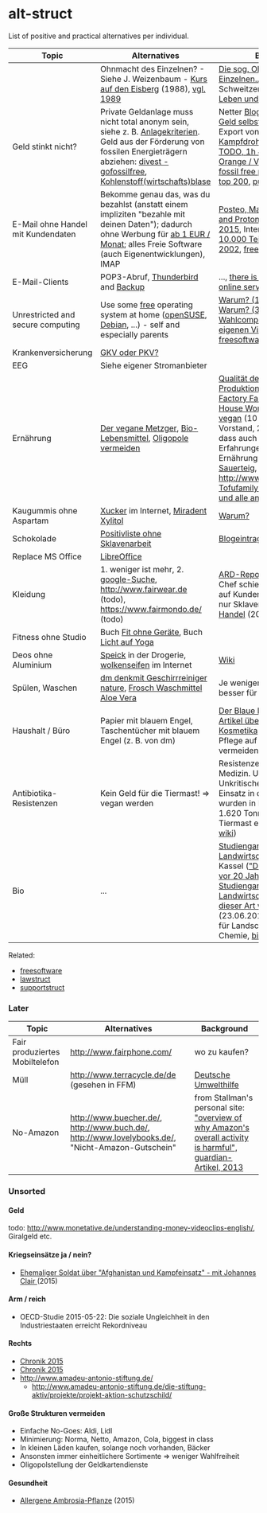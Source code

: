 alt-struct
==========

List of positive and practical alternatives per individual.

| Topic  | Alternatives | Background |
| -----  | ------------ | ---------- |
|        | Ohnmacht des Einzelnen? - Siehe J. Weizenbaum - [Kurs auf den Eisberg](http://www.zvab.com/advancedSearch.do?title=%22Kurs+auf+den+Eisberg%22) (1988), [vgl. 1989](https://de.wikipedia.org/wiki/Internet#Ab_1989_Kommerzialisierung_und_das_WWW) | [Die sog. Ohnmacht des Einzelnen...](https://ohneamazon.wordpress.com/2014/01/31/die-sogenannte-ohnmacht-des-einzelnen-ist-vielleicht-die-gefahrlichste-illusion-die-ein-mensch-haben-kann/), [Rosa Parks](https://de.wikipedia.org/wiki/Rosa_Parks), A. Schweitzer - [Aus meinem Leben und Denken](http://www.fischerverlage.de/buch/aus_meinem_leben_und_denken/9783596128761) |
| Geld stinkt nicht? | Private Geldanlage muss nicht total anonym sein, siehe z. B. [Anlagekriterien](https://www.gls.de/privatkunden/ueber-die-gls-bank/arbeitsweisen/anlage-und-finanzierungsgrundsaetze/). Geld aus der Förderung von fossilen Energieträgern abziehen: [divest - gofossilfree](http://gofossilfree.org/de/), [Kohlenstoff(wirtschafts)blase](http://de.wikipedia.org/wiki/Kohlenstoffblase) | Netter [Blog "für Leute, die Ihr Geld selbst anlegen"](http://www.finanzwesir.com/), Rüstung: Export von [Kleinwaffen](http://sicherheitspolitik.bpb.de/konventionelle-waffen/hintergrundtexte-m5/kleinwaffen-die-wahren-massenvernichtungswaffen), [Kampfdrohnen](https://daserste.ndr.de/panorama/aktuell/drohnen115.html) - [[2]](http://www.heise.de/newsticker/meldung/Human-Rights-Watch-fordert-Komplettverbot-von-Killerrobotern-2633796.html) - [afgh. TODO, 1h 40min](https://www.youtube.com/watch?v=SjfuyKMgI7s&feature=youtu.be), [PTBS](http://de.wikipedia.org/wiki/Posttraumatische_Belastungsst%C3%B6rung), [Agent Orange / Vietnam](https://de.wikipedia.org/wiki/Agent_Orange), [guardian: fossil free pension fund](http://www.theguardian.com/money/2015/may/09/how-get-pension-fund-divest-fossil-fuels) (todo, [top 200](http://gofossilfree.org/top-200/), [pushyourparents](http://pushyourparents.org/)) |
| E-Mail ohne Handel mit Kundendaten | Bekomme genau das, was du bezahlst (anstatt einem impliziten "bezahle mit deinen Daten"); dadurch ohne Werbung für [ab 1 EUR / Monat](https://posteo.de); alles Freie Software (auch Eigenentwicklungen), IMAP | [Posteo, Mailbox.org, Tutanota, and ProtonMail compared, 2015](http://www.admin-magazine.com/Archive/2015/26/Posteo-Mailbox.org-Tutanota-and-ProtonMail-compared), Interessant: [TKÜV ab 10.000 Teilnehmern, seit ca. 2002](https://de.wikipedia.org/wiki/Telekommunikations-%C3%9Cberwachungsverordnung), [freesoftware](freesoftware.md) |
| E-Mail-Clients | POP3-Abruf, [Thunderbird](https://de.wikipedia.org/wiki/Mozilla_Thunderbird) and [Backup](http://www.freefilesync.org/) | ..., [there is always hacking of online services](http://www.heise.de/newsticker/meldung/Photofucket-Macher-von-Hacking-Tool-fuer-Photobucket-verhaftet-2644020.html), [freesoftware](freesoftware.md) |
| Unrestricted and secure computing | Use some [free](http://de.wikipedia.org/wiki/Freie_Software) operating system at home ([openSUSE](https://www.opensuse.org/), [Debian](http://www.oreilly.com/openbook/debian/book/ch01_01.html), ...) - self and especially parents | [Warum? (1)](http://de.wikipedia.org/wiki/George_Orwell), [Warum? (2)](https://www.google.de/search?q=microsoft+und+nsa&ie=utf-8&oe=utf-8&gws_rd=cr&ei=JxRCVcOOK5TiasGYgVA#q=microsoft+und+nsa), [Warum? (3)](http://de.wikipedia.org/wiki/1984_%28Roman%29), [Warum? (4)](http://de.wikipedia.org/wiki/%C3%9Cberwachungsstaat), [EFF](https://de.wikipedia.org/wiki/Electronic_Frontier_Foundation), [Wahlcomputer](http://wahlcomputer.ccc.de/), [Kaufdruck vom eigenen Virenscanner](/home/gregor/dev/src/feinstaub.github.io/alt-struct/img/2015-avira-24h.png), [freesoftware](freesoftware.md) |
| Krankenversicherung | [GKV oder PKV?](gkv-pkv.md) | |
| EEG | Siehe eigener Stromanbieter |  |
| Ernährung | [Der vegane Metzger](http://biospahn-vegan.de/de/vegan-info?coID=11), [Bio-Lebensmittel](https://de.wikipedia.org/wiki/Bio-Lebensmittel), [Oligopole vermeiden](http://www.handelsblatt.com/unternehmen/handel-konsumgueter/kartellamt-warnt-aldi-und-co-nutzen-marktmacht-aus/10748874.html) | [Qualität des Endprodukts vs. Produktionsprozess](http://www.supermarktmacht.de/preiskampf/), [kuh-info](kuh-info.md), [Factory Farm Workers](http://www.foodispower.org/factory-farm-workers/), [Sl House Workers](http://www.foodispower.org/slaughterhouse-workers/), [BKK ProVita vegan](https://www.bkk-provita.de/bekenntnis-der-vorstandes-der-bkk-provita-zu-veganer-ernaehrung/) (10 min Interview mit Vorstand, 2014?, wünscht sich, dass auch andere Menschen Erfahrungen mit veganer Ernährung haben), Brot aus [Sauerteig](https://de.wikipedia.org/wiki/Sauerteig), http://www.sagneinzumilch.de/, [Tofufamily: für vegane, veget. und alle anderen Familien](http://www.tofufamily.de/) |
| Kaugummis ohne Aspartam | [Xucker](https://www.xucker.de/) im Internet, [Miradent Xylitol](http://www.miradent.de/produkte/xylitol_chewing_gum.php)  | [Warum?](https://de.wikipedia.org/wiki/Aspartam#Gesundheitsfragen) |
| Schokolade | [Positivliste ohne Sklavenarbeit](http://www.foodispower.org/schokoladenliste/) | [Blogeintrag aus 2011](http://appetiteforjustice.blogspot.de/2011/05/understanding-food-empowerment-projects.html) |
| Replace MS Office | [LibreOffice](https://de.libreoffice.org/) |  |
| Kleidung | 1. weniger ist mehr, 2. [google-Suche](https://www.google.de/search?q=nachhaltige+kleidung), http://www.fairwear.de (todo), https://www.fairmondo.de/ (todo) | [ARD-Reportage zu kik](https://www.youtube.com/watch?v=NPoHGr6uiq0) (kik-Chef schiebt Verantwortung auf Kunden, bietet aber selbst nur Sklavenware an), [Fairer Handel](https://news.utopia.de/ratgeber/fair-trade-fairer-handel-fragen-antworten/?utm_source=Utopia+Newsletter&utm_campaign=dced134dde-Newsletter_15KW23&utm_medium=email&utm_term=0_b26f88423e-dced134dde-261971305) (2015) |
| Fitness ohne Studio | Buch [Fit ohne Geräte](http://www.buecher.de/shop/sport/fit-ohne-geraete/lauren-mark-clark-joshua/products_products/detail/prod_id/33369641/), Buch [Licht auf Yoga](http://www.buecher.de/shop/yoga/licht-auf-yoga/iyengar-b-k-s-/products_products/detail/prod_id/36680964/) |  |
| Deos ohne Aluminium | [Speick](http://www.speick.de/en/) in der Drogerie, [wolkenseifen](http://www.wolkenseifen.de/) im Internet | [Wiki](https://de.wikipedia.org/wiki/Aluminium#Toxizit.C3.A4t) |
| Spülen, Waschen | [dm denkmit Geschirrreiniger nature](https://www.dm.de/de_homepage/denkmit_home/produkte/produkte_kueche/produkte_kueche_maschinengeschirr-reinigung/12024/denkmit-geschirr-reiniger-tabs-nature.html), [Frosch Waschmittel Aloe Vera](http://www.frosch.de/Produkte/Waschen/Waschmittel/Aloe-Vera-Waschmittel/) | Je weniger Tenside, desto besser für die Gewässer |
| Haushalt / Büro | Papier mit blauem Engel, Taschentücher mit blauem Engel (z. B. von dm) | [Der Blaue Engel](https://www.blauer-engel.de/de) ist gut. [Blog-Artikel über Cruelty-Free Kosmetika](http://www.kosmetik-vegan.de/erbse/faq-tierversuche-in-der-kosmetikindustrie/) (2011-2014). Pflege auf Mineralölbasis vermeiden. |
| Antibiotika-Resistenzen | Kein Geld für die Tiermast! => vegan werden | Resistenzen: Gefahr für die Medizin. Ursachen: 1. Unkritische Anwendung, 2. Einsatz in der Tiermast, "2012 wurden in Deutschland fast 1.620 Tonnen Antibiotika in der Tiermast eingesetzt" ([siehe wiki](https://de.wikipedia.org/wiki/Antibiotikaresistenz)) |
| Bio | ... | [Studiengang Ökologische Landwirtschaft](http://www.uni-kassel.de/uni/studium/studienangebot/studiengangsseiten/grundstaendige-studiengaenge/b-oeko-landwirtschaft.html) an der Uni Kassel (["Die Uni Kassel richtete vor 20 Jahren einen Studiengang Ökologische Landwirtschaft ein – der erste dieser Art weltweit"](http://www.fnp.de/rhein-main/Keine-Oeko-Spinner-mehr;art801,1459232)) (23.06.2015, fnp), mehr Geld für Landschaftspflege, weniger Chemie, [bioboden](http://bioboden.de/) |

Related:

* [freesoftware](freesoftware.md)
* [lawstruct](lawstruct.md)
* [supportstruct](supportstruct.md)


### Later

| Topic  | Alternatives | Background |
| -----  | ------------ | ---------- |
| Fair produziertes Mobiltelefon | http://www.fairphone.com/ | wo zu kaufen? |
| Müll | http://www.terracycle.de/de (gesehen in FFM) | [Deutsche Umwelthilfe](http://www.duh.de/home.html) |
| No-Amazon | http://www.buecher.de/, http://www.buch.de/, http://www.lovelybooks.de/, "Nicht-Amazon-Gutschein" | from Stallman's personal site: ["overview of why Amazon's overall activity is harmful", guardian-Artikel, 2013](http://www.theguardian.com/technology/2013/dec/01/week-amazon-insider-feature-treatment-employees-work) |


### Unsorted

#### Geld

todo: http://www.monetative.de/understanding-money-videoclips-english/, Giralgeld etc.

#### Kriegseinsätze ja / nein?

* [Ehemaliger Soldat über "Afghanistan und Kampfeinsatz" - mit Johannes Clair ](https://www.youtube.com/watch?v=SjfuyKMgI7s) (2015)

#### Arm / reich

* OECD-Studie 2015-05-22: Die soziale Ungleichheit in den Industriestaaten erreicht Rekordniveau

#### Rechts

* [Chronik 2015](http://www.netz-gegen-nazis.de/artikel/chronik-zu-angriffen-und-hetze-gegen-fl%C3%BCchtlinge-2015-9992)
* [Chronik 2015](http://www.mut-gegen-rechte-gewalt.de/node/12865)
* http://www.amadeu-antonio-stiftung.de/
    * http://www.amadeu-antonio-stiftung.de/die-stiftung-aktiv/projekte/projekt-aktion-schutzschild/

#### Große Strukturen vermeiden

* Einfache No-Goes: Aldi, Lidl
* Minimierung: Norma, Netto, Amazon, Cola, biggest in class
* In kleinen Läden kaufen, solange noch vorhanden, Bäcker
* Ansonsten immer einheitlichere Sortimente => weniger Wahlfreiheit
* Oligopolstellung der Geldkartendienste

#### Gesundheit

* [Allergene Ambrosia-Pflanze](http://www.heilpraxisnet.de/naturheilpraxis/massive-ausbreitung-der-ambrosia-pflanze-2015052536577) (2015)
